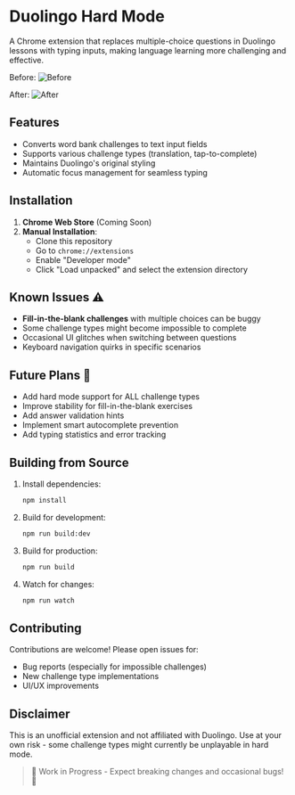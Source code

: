 # Duolingo Hard Mode

A Chrome extension that replaces multiple-choice questions in Duolingo lessons with typing inputs, making language learning more challenging and effective.

Before:
![Before](https://i.imgur.com/bUjLt49.png)

After:
![After](https://i.imgur.com/bal7LYR.gif)
## Features

- Converts word bank challenges to text input fields
- Supports various challenge types (translation, tap-to-complete)
- Maintains Duolingo's original styling
- Automatic focus management for seamless typing

## Installation

1. **Chrome Web Store** (Coming Soon)
2. **Manual Installation**:
   - Clone this repository
   - Go to `chrome://extensions`
   - Enable "Developer mode"
   - Click "Load unpacked" and select the extension directory

## Known Issues ⚠️

- **Fill-in-the-blank challenges** with multiple choices can be buggy
- Some challenge types might become impossible to complete
- Occasional UI glitches when switching between questions
- Keyboard navigation quirks in specific scenarios

## Future Plans 🚧

- Add hard mode support for ALL challenge types
- Improve stability for fill-in-the-blank exercises
- Add answer validation hints
- Implement smart autocomplete prevention
- Add typing statistics and error tracking

## Building from Source

1. Install dependencies:
   ```bash
   npm install
   ```
2. Build for development:
   ```bash
   npm run build:dev
   ```
3. Build for production:
   ```bash
   npm run build
   ```
4. Watch for changes:
   ```bash
   npm run watch
   ```

## Contributing

Contributions are welcome! Please open issues for:
- Bug reports (especially for impossible challenges)
- New challenge type implementations
- UI/UX improvements

## Disclaimer

This is an unofficial extension and not affiliated with Duolingo. Use at your own risk - some challenge types might currently be unplayable in hard mode.

> 🚨 Work in Progress - Expect breaking changes and occasional bugs! 🚨
